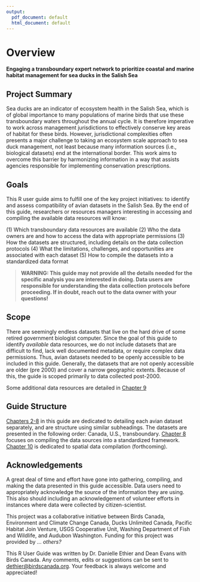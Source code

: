 ```yaml
---
output:
  pdf_document: default
  html_document: default
---
```


# Overview

**Engaging a transboundary expert network to prioritize coastal and marine habitat management for sea ducks in the Salish Sea**

## Project Summary <a href="#intro1.1" id="intro1.1"></a>

Sea ducks are an indicator of ecosystem health in the Salish Sea, which is of global importance to many populations of marine birds that use these transboundary waters throughout the annual cycle. It is therefore imperative to work across management jurisdictions to effectively conserve key areas of habitat for these birds. However, jurisdictional complexities often presents a major challenge to taking an ecosystem scale approach to sea duck management, not least because many information sources (i.e., biological datasets) end at the international border. This work aims to overcome this barrier by harmonizing information in a way that assists agencies responsible for implementing conservation prescriptions.

## Goals <a href="#intro1.2" id="intro1.2"></a>

This R user guide aims to fulfill one of the key project initiatives: to identify and assess compatibility of avian datasets in the Salish Sea. By the end of this guide, researchers or resources managers interesting in accessing and compiling the available data resources will know:

(1) Which transboundary data resources are available (2) Who the data owners are and how to access the data with appropriate permissions (3) How the datasets are structured, including details on the data collection protocols (4) What the limitations, challenges, and opportunities are associated with each dataset (5) How to compile the datasets into a standardized data format

> **WARNING: This guide may not provide all the details needed for the specific analysis you are interested in doing. Data users are responsible for understanding the data collection protocols before proceeding. If in doubt, reach out to the data owner with your questions!**

## Scope <a href="#intro1.3" id="intro1.3"></a>

There are seemingly endless datasets that live on the hard drive of some retired government biologist computer. Since the goal of this guide to identify _available_ data resources, we do not include datasets that are difficult to find, lack well documented metadata, or require complex data permissions. Thus, avian datasets needed to be openly accessible to be included in this guide. Generally, the datasets that are not openly accessible are older (pre 2000) and cover a narrow geographic extents. Because of this, the guide is scoped primarily to data collected post-2000.

Some additional data resources are detailed in [Chapter 9](01-Intro.md#Add)

## Guide Structure <a href="#intro1.4" id="intro1.4"></a>

[Chapters 2-8](01-Intro.md#BCCWS2) in this guide are dedicated to detailing each avian dataset separately, and are structure using similar subheadings. The datasets are presented in the following order: Canada, U.S., transboundary. [Chapter 8](01-Intro.md#Data8) focuses on compiling the data sources into a standardized framework. [Chapter 10](01-Intro.md#Spatial10) is dedicated to spatial data compilation (forthcoming).

## Acknowledgements <a href="#intro1.5" id="intro1.5"></a>

A great deal of time and effort have gone into gathering, compiling, and making the data presented in this guide accessible. Data users need to appropriately acknowledge the source of the information they are using. This also should including an acknowledgement of volunteer efforts in instances where data were collected by citizen-scientist.

This project was a collaborative initiative between Birds Canada, Environment and Climate Change Canada, Ducks Unlimited Canada, Pacific Habitat Join Venture, USGS Cooperative Unit, Washing Department of Fish and Wildlife, and Audubon Washington. Funding for this project was provided by ... _others?_

This R User Guide was written by Dr. Danielle Ethier and Dean Evans with Birds Canada. Any comments, edits or suggestions can be sent to [dethier@birdscanada.org](mailto:dethier@birdscanada.org). Your feedback is always welcome and appreciated!
